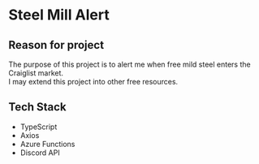 # Steel Mill Alert

## Reason for project

The purpose of this project is to alert me when free mild steel enters the Craiglist market.  
I may extend this project into other free resources.

## Tech Stack

- TypeScript
- Axios
- Azure Functions
- Discord API
